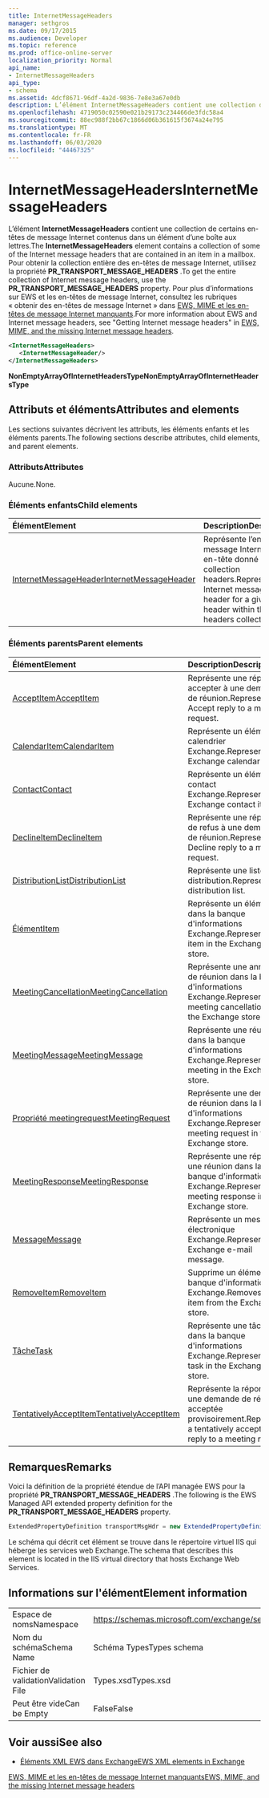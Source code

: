 ```yaml
---
title: InternetMessageHeaders
manager: sethgros
ms.date: 09/17/2015
ms.audience: Developer
ms.topic: reference
ms.prod: office-online-server
localization_priority: Normal
api_name:
- InternetMessageHeaders
api_type:
- schema
ms.assetid: 4dcf8671-96df-4a2d-9836-7e8e3a67e0db
description: L’élément InternetMessageHeaders contient une collection de certains en-têtes de message Internet contenus dans un élément d’une boîte aux lettres. Pour obtenir la collection entière des en-têtes de message Internet, utilisez la propriété PR_TRANSPORT_MESSAGE_HEADERS. Pour plus d’informations sur EWS et les en-têtes de message Internet, obtention Internet Message headersin EWS, MIME et les en-têtes de message Internet manquants.
ms.openlocfilehash: 4719050c02590e021b29173c234466de3fdc58a4
ms.sourcegitcommit: 88ec988f2bb67c1866d06b361615f3674a24e795
ms.translationtype: MT
ms.contentlocale: fr-FR
ms.lasthandoff: 06/03/2020
ms.locfileid: "44467325"
---
```

# <a name="internetmessageheaders"></a><span data-ttu-id="65edd-105">InternetMessageHeaders</span><span class="sxs-lookup"><span data-stu-id="65edd-105">InternetMessageHeaders</span></span>

<span data-ttu-id="65edd-106">L’élément **InternetMessageHeaders** contient une collection de certains en-têtes de message Internet contenus dans un élément d’une boîte aux lettres.</span><span class="sxs-lookup"><span data-stu-id="65edd-106">The **InternetMessageHeaders** element contains a collection of some of the Internet message headers that are contained in an item in a mailbox.</span></span> <span data-ttu-id="65edd-107">Pour obtenir la collection entière des en-têtes de message Internet, utilisez la propriété **PR_TRANSPORT_MESSAGE_HEADERS** .</span><span class="sxs-lookup"><span data-stu-id="65edd-107">To get the entire collection of Internet message headers, use the **PR_TRANSPORT_MESSAGE_HEADERS** property.</span></span> <span data-ttu-id="65edd-108">Pour plus d’informations sur EWS et les en-têtes de message Internet, consultez les rubriques « obtenir des en-têtes de message Internet » dans [EWS, MIME et les en-têtes de message Internet manquants](https://msdn.microsoft.com/library/exchange/hh545614%28v=exchg.140%29.aspx).</span><span class="sxs-lookup"><span data-stu-id="65edd-108">For more information about EWS and Internet message headers, see "Getting Internet message headers" in [EWS, MIME, and the missing Internet message headers](https://msdn.microsoft.com/library/exchange/hh545614%28v=exchg.140%29.aspx).</span></span>
  
```XML
<InternetMessageHeaders>
   <InternetMessageHeader/>
</InternetMessageHeaders>
```

 <span data-ttu-id="65edd-109">**NonEmptyArrayOfInternetHeadersType**</span><span class="sxs-lookup"><span data-stu-id="65edd-109">**NonEmptyArrayOfInternetHeadersType**</span></span>
## <a name="attributes-and-elements"></a><span data-ttu-id="65edd-110">Attributs et éléments</span><span class="sxs-lookup"><span data-stu-id="65edd-110">Attributes and elements</span></span>

<span data-ttu-id="65edd-111">Les sections suivantes décrivent les attributs, les éléments enfants et les éléments parents.</span><span class="sxs-lookup"><span data-stu-id="65edd-111">The following sections describe attributes, child elements, and parent elements.</span></span>
  
### <a name="attributes"></a><span data-ttu-id="65edd-112">Attributs</span><span class="sxs-lookup"><span data-stu-id="65edd-112">Attributes</span></span>

<span data-ttu-id="65edd-113">Aucune.</span><span class="sxs-lookup"><span data-stu-id="65edd-113">None.</span></span>
  
### <a name="child-elements"></a><span data-ttu-id="65edd-114">Éléments enfants</span><span class="sxs-lookup"><span data-stu-id="65edd-114">Child elements</span></span>

|<span data-ttu-id="65edd-115">**Élément**</span><span class="sxs-lookup"><span data-stu-id="65edd-115">**Element**</span></span>|<span data-ttu-id="65edd-116">**Description**</span><span class="sxs-lookup"><span data-stu-id="65edd-116">**Description**</span></span>|
|:-----|:-----|
|[<span data-ttu-id="65edd-117">InternetMessageHeader</span><span class="sxs-lookup"><span data-stu-id="65edd-117">InternetMessageHeader</span></span>](internetmessageheader.md) <br/> |<span data-ttu-id="65edd-118">Représente l’en-tête de message Internet d’un en-tête donné dans la collection headers.</span><span class="sxs-lookup"><span data-stu-id="65edd-118">Represents the Internet message header for a given header within the headers collection.</span></span>  <br/> |
   
### <a name="parent-elements"></a><span data-ttu-id="65edd-119">Éléments parents</span><span class="sxs-lookup"><span data-stu-id="65edd-119">Parent elements</span></span>

|<span data-ttu-id="65edd-120">**Élément**</span><span class="sxs-lookup"><span data-stu-id="65edd-120">**Element**</span></span>|<span data-ttu-id="65edd-121">**Description**</span><span class="sxs-lookup"><span data-stu-id="65edd-121">**Description**</span></span>|
|:-----|:-----|
|[<span data-ttu-id="65edd-122">AcceptItem</span><span class="sxs-lookup"><span data-stu-id="65edd-122">AcceptItem</span></span>](acceptitem.md) <br/> |<span data-ttu-id="65edd-123">Représente une réponse à accepter à une demande de réunion.</span><span class="sxs-lookup"><span data-stu-id="65edd-123">Represents an Accept reply to a meeting request.</span></span>  <br/> |
|[<span data-ttu-id="65edd-124">CalendarItem</span><span class="sxs-lookup"><span data-stu-id="65edd-124">CalendarItem</span></span>](calendaritem.md) <br/> |<span data-ttu-id="65edd-125">Représente un élément de calendrier Exchange.</span><span class="sxs-lookup"><span data-stu-id="65edd-125">Represents an Exchange calendar item.</span></span>  <br/> |
|[<span data-ttu-id="65edd-126">Contact</span><span class="sxs-lookup"><span data-stu-id="65edd-126">Contact</span></span>](contact.md) <br/> |<span data-ttu-id="65edd-127">Représente un élément de contact Exchange.</span><span class="sxs-lookup"><span data-stu-id="65edd-127">Represents an Exchange contact item.</span></span>  <br/> |
|[<span data-ttu-id="65edd-128">DeclineItem</span><span class="sxs-lookup"><span data-stu-id="65edd-128">DeclineItem</span></span>](declineitem.md) <br/> |<span data-ttu-id="65edd-129">Représente une réponse de refus à une demande de réunion.</span><span class="sxs-lookup"><span data-stu-id="65edd-129">Represents a Decline reply to a meeting request.</span></span>  <br/> |
|[<span data-ttu-id="65edd-130">DistributionList</span><span class="sxs-lookup"><span data-stu-id="65edd-130">DistributionList</span></span>](distributionlist.md) <br/> |<span data-ttu-id="65edd-131">Représente une liste de distribution.</span><span class="sxs-lookup"><span data-stu-id="65edd-131">Represents a distribution list.</span></span>  <br/> |
|[<span data-ttu-id="65edd-132">Élément</span><span class="sxs-lookup"><span data-stu-id="65edd-132">Item</span></span>](item.md) <br/> |<span data-ttu-id="65edd-133">Représente un élément dans la banque d'informations Exchange.</span><span class="sxs-lookup"><span data-stu-id="65edd-133">Represents an item in the Exchange store.</span></span>  <br/> |
|[<span data-ttu-id="65edd-134">MeetingCancellation</span><span class="sxs-lookup"><span data-stu-id="65edd-134">MeetingCancellation</span></span>](meetingcancellation.md) <br/> |<span data-ttu-id="65edd-135">Représente une annulation de réunion dans la banque d'informations Exchange.</span><span class="sxs-lookup"><span data-stu-id="65edd-135">Represents a meeting cancellation in the Exchange store.</span></span>  <br/> |
|[<span data-ttu-id="65edd-136">MeetingMessage</span><span class="sxs-lookup"><span data-stu-id="65edd-136">MeetingMessage</span></span>](meetingmessage.md) <br/> |<span data-ttu-id="65edd-137">Représente une réunion dans la banque d'informations Exchange.</span><span class="sxs-lookup"><span data-stu-id="65edd-137">Represents a meeting in the Exchange store.</span></span>  <br/> |
|[<span data-ttu-id="65edd-138">Propriété meetingrequest</span><span class="sxs-lookup"><span data-stu-id="65edd-138">MeetingRequest</span></span>](meetingrequest.md) <br/> |<span data-ttu-id="65edd-139">Représente une demande de réunion dans la banque d'informations Exchange.</span><span class="sxs-lookup"><span data-stu-id="65edd-139">Represents a meeting request in the Exchange store.</span></span>  <br/> |
|[<span data-ttu-id="65edd-140">MeetingResponse</span><span class="sxs-lookup"><span data-stu-id="65edd-140">MeetingResponse</span></span>](meetingresponse.md) <br/> |<span data-ttu-id="65edd-141">Représente une réponse à une réunion dans la banque d'informations Exchange.</span><span class="sxs-lookup"><span data-stu-id="65edd-141">Represents a meeting response in the Exchange store.</span></span>  <br/> |
|[<span data-ttu-id="65edd-142">Message</span><span class="sxs-lookup"><span data-stu-id="65edd-142">Message</span></span>](message-ex15websvcsotherref.md) <br/> |<span data-ttu-id="65edd-143">Représente un message électronique Exchange.</span><span class="sxs-lookup"><span data-stu-id="65edd-143">Represents an Exchange e-mail message.</span></span>  <br/> |
|[<span data-ttu-id="65edd-144">RemoveItem</span><span class="sxs-lookup"><span data-stu-id="65edd-144">RemoveItem</span></span>](removeitem.md) <br/> |<span data-ttu-id="65edd-145">Supprime un élément de la banque d'informations Exchange.</span><span class="sxs-lookup"><span data-stu-id="65edd-145">Removes an item from the Exchange store.</span></span>  <br/> |
|[<span data-ttu-id="65edd-146">Tâche</span><span class="sxs-lookup"><span data-stu-id="65edd-146">Task</span></span>](task.md) <br/> |<span data-ttu-id="65edd-147">Représente une tâche dans la banque d'informations Exchange.</span><span class="sxs-lookup"><span data-stu-id="65edd-147">Represents a task in the Exchange store.</span></span>  <br/> |
|[<span data-ttu-id="65edd-148">TentativelyAcceptItem</span><span class="sxs-lookup"><span data-stu-id="65edd-148">TentativelyAcceptItem</span></span>](tentativelyacceptitem.md) <br/> |<span data-ttu-id="65edd-149">Représente la réponse à une demande de réunion acceptée provisoirement.</span><span class="sxs-lookup"><span data-stu-id="65edd-149">Represents a tentatively accepted reply to a meeting request.</span></span>  <br/> |
   
## <a name="remarks"></a><span data-ttu-id="65edd-150">Remarques</span><span class="sxs-lookup"><span data-stu-id="65edd-150">Remarks</span></span>

<span data-ttu-id="65edd-151">Voici la définition de la propriété étendue de l’API managée EWS pour la propriété **PR_TRANSPORT_MESSAGE_HEADERS** .</span><span class="sxs-lookup"><span data-stu-id="65edd-151">The following is the EWS Managed API extended property definition for the **PR_TRANSPORT_MESSAGE_HEADERS** property.</span></span> 
  
```cs
ExtendedPropertyDefinition transportMsgHdr = new ExtendedPropertyDefinition(0x007D, MapiPropertyType.String);
```

<span data-ttu-id="65edd-152">Le schéma qui décrit cet élément se trouve dans le répertoire virtuel IIS qui héberge les services web Exchange.</span><span class="sxs-lookup"><span data-stu-id="65edd-152">The schema that describes this element is located in the IIS virtual directory that hosts Exchange Web Services.</span></span>
  
## <a name="element-information"></a><span data-ttu-id="65edd-153">Informations sur l'élément</span><span class="sxs-lookup"><span data-stu-id="65edd-153">Element information</span></span>

|||
|:-----|:-----|
|<span data-ttu-id="65edd-154">Espace de noms</span><span class="sxs-lookup"><span data-stu-id="65edd-154">Namespace</span></span>  <br/> |https://schemas.microsoft.com/exchange/services/2006/types  <br/> |
|<span data-ttu-id="65edd-155">Nom du schéma</span><span class="sxs-lookup"><span data-stu-id="65edd-155">Schema Name</span></span>  <br/> |<span data-ttu-id="65edd-156">Schéma Types</span><span class="sxs-lookup"><span data-stu-id="65edd-156">Types schema</span></span>  <br/> |
|<span data-ttu-id="65edd-157">Fichier de validation</span><span class="sxs-lookup"><span data-stu-id="65edd-157">Validation File</span></span>  <br/> |<span data-ttu-id="65edd-158">Types.xsd</span><span class="sxs-lookup"><span data-stu-id="65edd-158">Types.xsd</span></span>  <br/> |
|<span data-ttu-id="65edd-159">Peut être vide</span><span class="sxs-lookup"><span data-stu-id="65edd-159">Can be Empty</span></span>  <br/> |<span data-ttu-id="65edd-160">False</span><span class="sxs-lookup"><span data-stu-id="65edd-160">False</span></span>  <br/> |
   
## <a name="see-also"></a><span data-ttu-id="65edd-161">Voir aussi</span><span class="sxs-lookup"><span data-stu-id="65edd-161">See also</span></span>



- [<span data-ttu-id="65edd-162">Éléments XML EWS dans Exchange</span><span class="sxs-lookup"><span data-stu-id="65edd-162">EWS XML elements in Exchange</span></span>](ews-xml-elements-in-exchange.md)


[<span data-ttu-id="65edd-163">EWS, MIME et les en-têtes de message Internet manquants</span><span class="sxs-lookup"><span data-stu-id="65edd-163">EWS, MIME, and the missing Internet message headers</span></span>](https://msdn.microsoft.com/library/exchange/hh545614%28v=exchg.140%29.aspx)

